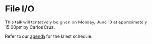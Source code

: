 # File I/O

This talk will tentatively be given on Monday, June 13 at approximately 15:00pm by Carlos Cruz.

Refer to our [agenda](http://github.com/JulesKouatchou/PBC2016/wiki/PBC2016-Agenda) for the latest schedule.

